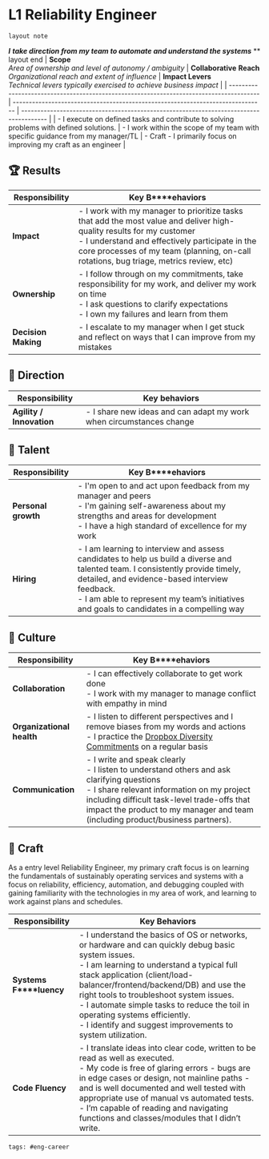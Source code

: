 # L1 Reliability Engineer

    layout note

***I*** ***take direction from my team to automate and understand the systems***
**
    layout end
| **Scope**<br>*Area of ownership and level of autonomy / ambiguity*                      | **Collaborative** **Reach**<br>*Organizational reach and extent of influence*  | **Impact Levers**<br>*Technical levers typically exercised to achieve business impact* |
| --------------------------------------------------------------------------------------- | ------------------------------------------------------------------------------ | -------------------------------------------------------------------------------------- |
| - I execute on defined tasks and contribute to solving problems with defined solutions. | - I work within the scope of my team with specific guidance from my manager/TL | - Craft - I primarily focus on improving my craft as an engineer                       |

## 🏆 Results
| **Responsibility**  | **Key** **B****ehaviors**                                                                                                                                                                                                                                           |
| ------------------- | ------------------------------------------------------------------------------------------------------------------------------------------------------------------------------------------------------------------------------------------------------------------- |
| **Impact**          | - I work with my manager to prioritize tasks that add the most value and deliver high-quality results for my customer<br>- I understand and effectively participate in the core processes of my team (planning, on-call rotations, bug triage, metrics review, etc) |
| **Ownership**       | - I follow through on my commitments, take responsibility for my work, and deliver my work on time<br>- I ask questions to clarify expectations <br>- I own my failures and learn from them                                                                         |
| **Decision Making** | - I escalate to my manager when I get stuck and reflect on ways that I can improve from my mistakes                                                                                                                                                                 |

## 🌟 Direction
| **Responsibility**               | **Key behaviors**                                                   |
| -------------------------------- | ------------------------------------------------------------------- |
| **Agility** **/** **Innovation** | - I share new ideas and can adapt my work when circumstances change |

## 🌳 Talent
| **Responsibility**  | **Key** **B****ehaviors**                                                                                                                                                                                                                                                      |
| ------------------- | ------------------------------------------------------------------------------------------------------------------------------------------------------------------------------------------------------------------------------------------------------------------------------ |
| **Personal growth** | - I'm open to and act upon feedback from my manager and peers<br>- I'm gaining self-awareness about my strengths and areas for development<br>- I have a high standard of excellence for my work                                                                               |
| **Hiring**          | - I am learning to interview and assess candidates to help us build a diverse and talented team. I consistently provide timely, detailed, and evidence-based interview feedback.<br>- I am able to represent my team’s initiatives and goals to candidates in a compelling way |

## 🌈 Culture
| **Responsibility**        | **Key** **B****ehaviors**                                                                                                                                                                                                                                                   |
| ------------------------- | --------------------------------------------------------------------------------------------------------------------------------------------------------------------------------------------------------------------------------------------------------------------------- |
| **Collaboration**         | - I can effectively collaborate to get work done<br>- I work with my manager to manage conflict with empathy in mind                                                                                                                                                        |
| **Organizational health** | - I listen to different perspectives and I remove biases from my words and actions <br>- I practice the [Dropbox Diversity Commitments](https://paper.dropbox.com/doc/Diversity-Commitments-for-2020--Av5af_~77N38BofWK1FVXllcAg-n1PG0ATzdaaE2KrdoYcRT) on a regular basis  |
| **Communication**         | - I write and speak clearly<br>- I listen to understand others and ask clarifying questions<br>- I share relevant information on my project including difficult task-level trade-offs that impact the product to my manager and team (including product/business partners). |

## 🦉 Craft

As a entry level Reliability Engineer, my primary craft focus is on learning the fundamentals of sustainably operating services and systems with a focus on reliability, efficiency, automation, and debugging coupled with gaining familiarity with the technologies in my area of work, and learning to work against plans and schedules.

| **Responsibility**          | **Key Behaviors**                                                                                                                                                                                                                                                                                                                                                                                                          |
| --------------------------- | -------------------------------------------------------------------------------------------------------------------------------------------------------------------------------------------------------------------------------------------------------------------------------------------------------------------------------------------------------------------------------------------------------------------------- |
| **Systems** **F****luency** | - I understand the basics of OS or networks, or hardware and can quickly debug basic system issues. <br>- I am learning to understand a typical full stack application (client/load-balancer/frontend/backend/DB) and use the right tools to troubleshoot system issues.<br>- I automate simple tasks to reduce the toil in operating systems efficiently.<br>- I identify and suggest improvements to system utilization. |
| **Code Fluency**            | - I translate ideas into clear code, written to be read as well as executed.<br>- My code is free of glaring errors - bugs are in edge cases or design, not mainline paths - and is well documented and well tested with appropriate use of manual vs automated tests.<br>- I’m capable of reading and navigating functions and classes/modules that I didn’t write.                                                       |

    tags: #eng-career

